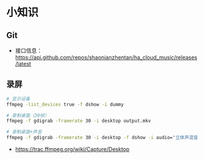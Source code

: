 # 小知识


## Git

- 接口信息：https://api.github.com/repos/shaonianzhentan/ha_cloud_music/releases/latest

## 录屏

```bash
# 显示设备
ffmpeg -list_devices true -f dshow -i dummy

# 录制桌面（30帧）
ffmpeg -f gdigrab -framerate 30 -i desktop output.mkv

# 录制桌面+声音
ffmpeg -f gdigrab -framerate 30 -i desktop -f dshow -i audio="立体声混音 (Realtek(R) Audio)" output.mkv
```
- https://trac.ffmpeg.org/wiki/Capture/Desktop
